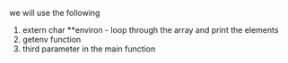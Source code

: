 we will use the following
1. extern char **environ - loop through the array and print the elements
2. getenv function 
3. third parameter in the main function 